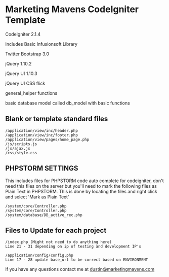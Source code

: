 Marketing Mavens CodeIgniter Template
=====================================

CodeIgniter 2.1.4

Includes Basic Infusionsoft Library

Twitter Bootstrap 3.0

jQuery 1.10.2

jQuery UI 1.10.3

jQuery UI CSS flick

general_helper functions

basic database model called db_model with basic functions


Blank or template standard files
--------------------------------

    /application/view/inc/header.php
    /application/view/inc/footer.php
    /application/view/pages/home_page.php
    /js/scripts.js
    /js/ajax.js
    /css/style.css




PHPSTORM SETTINGS
-----------------

This includes files for PHPSTORM code auto complete
for codeigniter, don't need this files on the server
but you'll need to mark the following files as Plain
Text in PHPSTORM. This is done by locating the files
and right click and select 'Mark as Plain Text'

    /system/core/Controller.php
    /system/core/Controller.php
    /system/database/DB_active_rec.php




Files to Update for each project
--------------------------------

    /index.php (Might not need to do anything here)
    Line 21 - 31 depending on ip of testing and development IP's

    /application/config/config.php
    Line 17 - 28 update base_url to be correct based on ENVIRONMENT


If you have any questions contact me at dustin@marketingmavens.com